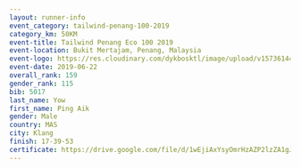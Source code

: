 ```yaml
--- 
layout: runner-info 
event_category: tailwind-penang-100-2019 
category_km: 50KM 
event-title: Tailwind Penang Eco 100 2019 
event-location: Bukit Mertajam, Penang, Malaysia 
event-logo: https://res.cloudinary.com/dykbosktl/image/upload/v1573614442/Logo/Logo_gqlzi3.jpg 
event-date: 2019-06-22 
overall_rank: 159
gender_rank: 115
bib: 5017
last_name: Yow
first_name: Ping Aik
gender: Male
country: MAS
city: Klang
finish: 17-39-53
certificate: https://drive.google.com/file/d/1wEjiAxYsyOmrHzAZP2lzZA1gJiJDecs/view?usp=sharing
--- 
```

